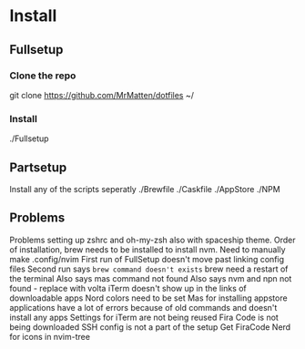 # Install

## Fullsetup
### Clone the repo
git clone https://github.com/MrMatten/dotfiles ~/

### Install
./Fullsetup

## Partsetup
Install any of the scripts seperatly
./Brewfile
./Caskfile
./AppStore
./NPM

## Problems
Problems setting up zshrc and oh-my-zsh also with spaceship theme. 
Order of installation, brew needs to be installed to install nvm. 
Need to manually make .config/nvim
First run of FullSetup doesn't move past linking config files
    Second run says `brew command doesn't exists` brew need a restart of the terminal
    Also says mas command not found 
    Also says nvm and npn not found - replace with volta
iTerm doesn't show up in the links of downloadable apps
Nord colors need to be set
Mas for installing appstore applications have a lot of errors because of old commands and doesn't install any apps
Settings for iTerm are not being reused
Fira Code is not being downloaded
SSH config is not a part of the setup
Get FiraCode Nerd for icons in nvim-tree
